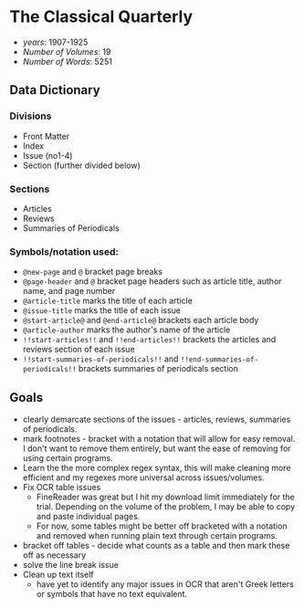 # The Classical Quarterly

* *years*: 1907-1925
* *Number of Volumes*: 19
* *Number of Words*: 5251

## Data Dictionary 

### Divisions

* Front Matter
* Index
* Issue (no1-4)
* Section (further divided below)

### Sections

* Articles
* Reviews
* Summaries of Periodicals

### Symbols/notation used:
* `@new-page` and `@` bracket page breaks
* `@page-header` and `@` bracket page headers such as article title, author name, and page number
* `@article-title` marks the title of each article
* `@issue-title` marks the title of each issue 
* `@start-article@` and `@end-article@` brackets each article body
* `@article-author` marks the author's name of the article
* `!!start-articles!!` and `!!end-articles!!` brackets the articles and reviews section of each issue
* `!!start-summaries-of-periodicals!!` and `!!end-summaries-of-periodicals!!` brackets summaries of periodicals section

## Goals
* clearly demarcate sections of the issues - articles, reviews, summaries of periodicals.
* mark footnotes - bracket with a notation that will allow for easy removal. I don't want to remove them entirely, but want the ease of removing for using certain programs.
* Learn the the more complex regex syntax, this will make cleaning more efficient and my regexes more universal across issues/volumes.
* Fix OCR table issues
  * FineReader was great but I hit my download limit immediately for the trial. Depending on the volume of the problem, I may be able to copy and paste individual pages.
  * For now, some tables might be better off bracketed with a notation and removed when running plain text through certain programs.
* bracket off tables - decide what counts as a table and then mark these off as necessary
* solve the line break issue
* Clean up text itself 
	* have yet to identify any major issues in OCR that aren't Greek letters or symbols that have no text equivalent.